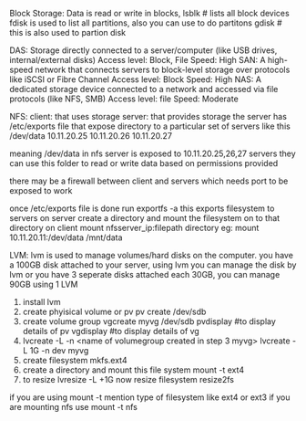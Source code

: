 Block Storage: Data is read or write in blocks, 
lsblk # lists all block devices
fdisk is used to list all partitions, also you can use to do partitons
gdisk # this is also used to partion disk

DAS:
Storage directly connected to a server/computer (like USB drives, internal/external disks)
Access level: Block, File
Speed: High
SAN:
A high-speed network that connects servers to block-level storage over protocols like iSCSI or Fibre Channel
Access level: Block
Speed: High
NAS:
A dedicated storage device connected to a network and accessed via file protocols (like NFS, SMB)
Access level: file
Speed: Moderate

NFS:
client: that uses storage
server: that provides storage
the server has /etc/exports file that expose directory to a particular set of servers like this 
/dev/data 10.11.20.25 10.11.20.26 10.11.20.27 

meaning /dev/data in nfs server is exposed to 10.11.20.25,26,27 servers they can use this folder to read or write data based on permissions provided

there may be a firewall between client and servers which needs port to be exposed to work 

once /etc/exports file is done run 
exportfs -a this exports filesystem to servers
on server create a directory and mount the filesystem on to that directory 
on client
mount nfsserver_ip:filepath directory
eg: mount 10.11.20.11:/dev/data /mnt/data


LVM:
lvm is used to manage volumes/hard disks on the computer.
you have a 100GB disk attached to your server, using lvm you can manage the disk by lvm or you have 3 seperate disks attached each 30GB, you can manage 90GB using 1 LVM
1. install lvm
2. create phyisical volume or pv
   pv create /dev/sdb
3. create volume group 
   vgcreate  myvg /dev/sdb
   pvdisplay #to display details of pv
   vgdisplay #to display details of vg
4. lvcreate -L <size> -n <name to logical volume> <name of volumegroup created in step 3 myvg>
   lvcreate -L 1G -n dev myvg
5. create filesystem
    mkfs.ext4 <lv path>
6. create a directory and mount this file system
    mount -t ext4 <fs path> <directory created>
7. to resize 
   lvresize -L +1G <path to lv>
    now resize filesystem
    resize2fs <path to lv>
 
if you are using mount -t mention type of filesystem like ext4 or ext3 
if you are mounting nfs use mount -t nfs 



